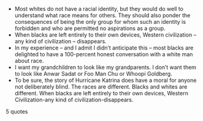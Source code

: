  - Most whites do not have a racial identity, but they would do well to understand what race means for others. They should also ponder the consequences of being the only group for whom such an identity is forbidden and who are permitted no aspirations as a group.
 - When blacks are left entirely to their own devices, Western civilization – any kind of civilization – disappears.
 - In my experience – and I admit I didn’t anticipate this – most blacks are delighted to have a 100-percent honest conversation with a white man about race.
 - I want my grandchildren to look like my grandparents. I don’t want them to look like Anwar Sadat or Foo Man Chu or Whoopi Goldberg.
 - To be sure, the story of Hurricane Katrina does have a moral for anyone not deliberately blind. The races are different. Blacks and whites are different. When blacks are left entirely to their own devices, Western Civilization-any kind of civilization-disappears.

5 quotes